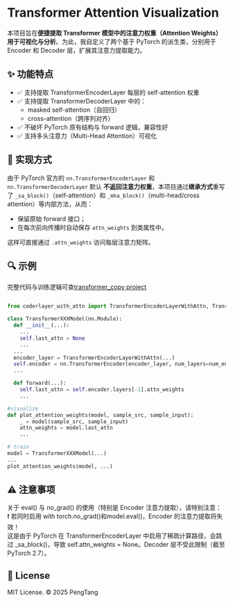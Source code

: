 # Transformer Attention Visualization

本项目旨在**便捷提取 Transformer 模型中的注意力权重（Attention Weights）用于可视化与分析**。为此，我自定义了两个基于 PyTorch 的派生类，分别用于 Encoder 和 Decoder 层，扩展其注意力提取能力。

## ✨ 功能特点

- ✅ 支持提取 TransformerEncoderLayer 每层的 self-attention 权重
- ✅ 支持提取 TransformerDecoderLayer 中的：
  - masked self-attention（自回归）
  - cross-attention（跨序列对齐）
- ✅ 不破坏 PyTorch 原有结构与 forward 逻辑，兼容性好
- ✅ 支持多头注意力（Multi-Head Attention）可视化

## 🧩 实现方式

由于 PyTorch 官方的 `nn.TransformerEncoderLayer` 和 `nn.TransformerDecoderLayer` 默认 **不返回注意力权重**，本项目通过**继承方式**重写了 `_sa_block()`（self-attention）和 `_mha_block()`（multi-head/cross attention）等内部方法，从而：

- 保留原始 forward 接口；
- 在每次前向传播时自动保存 `attn_weights` 到类属性中。

这样可直接通过 `.attn_weights` 访问每层注意力矩阵。


## 🔍 示例

完整代码与训练逻辑可查[transformer_copy project](https://github.com/PengTang2025/transformer_copy)

```python

from coderlayer_with_attn import TransformerEncoderLayerWithAttn, TransformerDecoderLayerWithAttn

class TransformerXXXModel(nn.Module):
  def __init__(...):
    ...
    self.last_attn = None
    ...
  ...
  encoder_layer = TransformerEncoderLayerWithAttn(...)
  self.encoder = nn.TransformerEncoder(encoder_layer, num_layers=num_encoder_layers)
  ...

  def forward(...):
    self.last_attn = self.encoder.layers[-1].attn_weights
    ...

#visualize
def plot_attention_weights(model, sample_src, sample_input):
    _ = model(sample_src, sample_input)  
    attn_weights = model.last_attn  
    ...

# train
model = TransformerXXXModel(...)
...
plot_attention_weights(model, ...)
```
## ⚠️ 注意事项
关于 eval() 与 no_grad() 的使用（特别是 Encoder 注意力提取），请特别注意：  
❗ 若同时启用 with torch.no_grad()和model.eval()，Encoder 的注意力提取将失效！  
这是由于 PyTorch 在 TransformerEncoderLayer 中启用了稀疏计算路径，会跳过 _sa_block()，导致 self.attn_weights = None。Decoder 层不受此限制（截至 PyTorch 2.7）。



## 📜 License
MIT License. © 2025 PengTang
